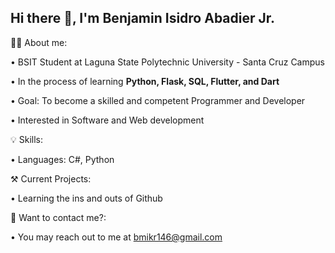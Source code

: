 ## Hi there 👋, I'm Benjamin Isidro Abadier Jr.

🙋‍♂️ About me:

•  BSIT Student at Laguna State Polytechnic University - Santa Cruz Campus

•  In the process of learning **Python, Flask, SQL, Flutter, and Dart**

•  Goal: To become a skilled and competent Programmer and Developer

•  Interested in Software and Web development

 💡 Skills:

•  Languages: C#, Python

⚒️ Current Projects:

• Learning the ins and outs of Github
 
 📧 Want to contact me?:

•  You may reach out to me at bmikr146@gmail.com






<!--
**Benjamin-2804/Benjamin-2804** is a ✨ _special_ ✨ repository because its `README.md` (this file) appears on your GitHub profile.

Here are some ideas to get you started:

- 🔭 I’m currently working on ...
- 🌱 I’m currently learning ...
- 👯 I’m looking to collaborate on ...
- 🤔 I’m looking for help with ...
- 💬 Ask me about ...
- 📫 How to reach me: ...
- 😄 Pronouns: ...
- ⚡ Fun fact: ...
-->
